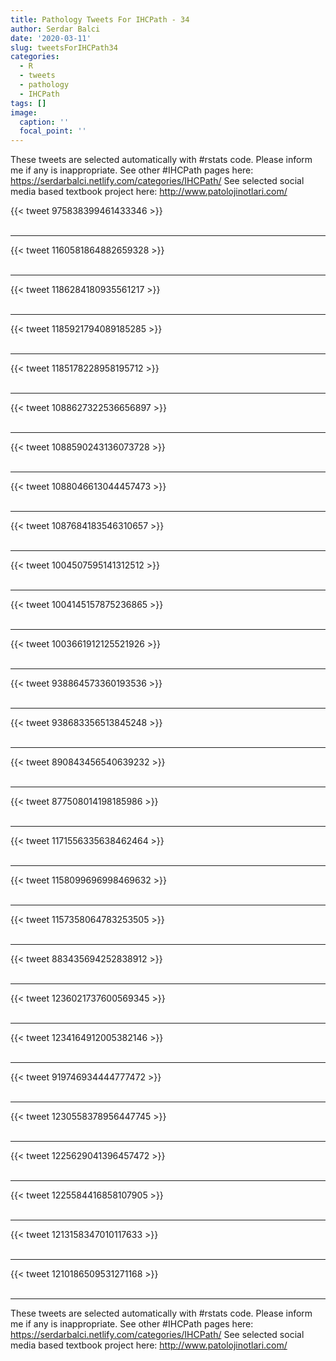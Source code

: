 ```yaml
---
title: Pathology Tweets For IHCPath - 34
author: Serdar Balci
date: '2020-03-11'
slug: tweetsForIHCPath34
categories:
  - R
  - tweets
  - pathology
  - IHCPath
tags: []
image:
  caption: ''
  focal_point: ''
---
```



These tweets are selected automatically with #rstats code. Please inform me if any is inappropriate.
See other #IHCPath pages here: https://serdarbalci.netlify.com/categories/IHCPath/ 
See selected social media based textbook project here: http://www.patolojinotlari.com/

{{< tweet 975838399461433346 >}}
<br>
<br>
<hr>
{{< tweet 1160581864882659328 >}}
<br>
<br>
<hr>
{{< tweet 1186284180935561217 >}}
<br>
<br>
<hr>
{{< tweet 1185921794089185285 >}}
<br>
<br>
<hr>
{{< tweet 1185178228958195712 >}}
<br>
<br>
<hr>
{{< tweet 1088627322536656897 >}}
<br>
<br>
<hr>
{{< tweet 1088590243136073728 >}}
<br>
<br>
<hr>
{{< tweet 1088046613044457473 >}}
<br>
<br>
<hr>
{{< tweet 1087684183546310657 >}}
<br>
<br>
<hr>
{{< tweet 1004507595141312512 >}}
<br>
<br>
<hr>
{{< tweet 1004145157875236865 >}}
<br>
<br>
<hr>
{{< tweet 1003661912125521926 >}}
<br>
<br>
<hr>
{{< tweet 938864573360193536 >}}
<br>
<br>
<hr>
{{< tweet 938683356513845248 >}}
<br>
<br>
<hr>
{{< tweet 890843456540639232 >}}
<br>
<br>
<hr>
{{< tweet 877508014198185986 >}}
<br>
<br>
<hr>
{{< tweet 1171556335638462464 >}}
<br>
<br>
<hr>
{{< tweet 1158099696998469632 >}}
<br>
<br>
<hr>
{{< tweet 1157358064783253505 >}}
<br>
<br>
<hr>
{{< tweet 883435694252838912 >}}
<br>
<br>
<hr>
{{< tweet 1236021737600569345 >}}
<br>
<br>
<hr>
{{< tweet 1234164912005382146 >}}
<br>
<br>
<hr>
{{< tweet 919746934444777472 >}}
<br>
<br>
<hr>
{{< tweet 1230558378956447745 >}}
<br>
<br>
<hr>
{{< tweet 1225629041396457472 >}}
<br>
<br>
<hr>
{{< tweet 1225584416858107905 >}}
<br>
<br>
<hr>
{{< tweet 1213158347010117633 >}}
<br>
<br>
<hr>
{{< tweet 1210186509531271168 >}}
<br>
<br>
<hr>


These tweets are selected automatically with #rstats code. Please inform me if any is inappropriate.
See other #IHCPath pages here: https://serdarbalci.netlify.com/categories/IHCPath/ 
See selected social media based textbook project here: http://www.patolojinotlari.com/

